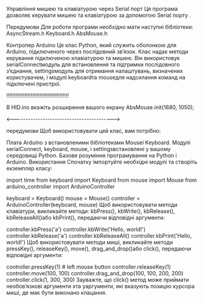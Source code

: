 Управління мишею та клавіатурою через Serial порт 
Ця програма дозволяє керувати мишею та клавіатурою за допомогою Serial порту .

Передумови
Для роботи програми необхідно мати наступні бібліотеки:
AsyncStream.h
Keyboard.h
AbsMouse.h

Контролер Arduino
Це клас Python, який служить оболонкою для Arduino, підключеного через послідовний зв’язок. Клас надає методи керування підключеною клавіатурою та мишею. Він використовує serialConnectмодуль для встановлення та підтримки послідовного з’єднання, settingsмодуль для отримання налаштувань, визначених користувачем, і модулі keyboardта mouseдля надсилання команд на підключені пристрої.

!!!!!!!!!!!!!!!!!!!!!!!!!!!!!!!!!!!!!!!!!

В HID.ino вкажіть розширення вашого екрану
AbsMouse.init(1680, 1050);

<----------------------------------------->

передумови
Щоб використовувати цей клас, вам потрібно:

Плата Arduino з встановленими бібліотеками Mouseі Keyboard.
Модулі serialConnect, keyboard, mouse, і settingsвстановлені у вашому середовищі Python.
Базове розуміння програмування на Python і Arduino.
Використання
Спочатку імпортуйте необхідні модулі та створіть екземпляр класу:

import time
from keyboard import Keyboard
from mouse import Mouse
from arduino_controller import ArduinoController

keyboard = Keyboard()
mouse = Mouse()
controller = ArduinoController(keyboard, mouse)
Щоб використовувати методи клавіатури, викликайте методи:
kbPress(), kbWrite(), kbRelease(), kbReleaseAll()або kbPrint(), передаючи відповідні аргументи:

controller.kbPress('a')
controller.kbWrite('Hello, world!')
controller.kbRelease('a')
controller.kbReleaseAll()
controller.kbPrint('Hello, world!')
Щоб використовувати методи миші, викликайте методи pressKey(), releaseKey(), move(), drag_and_drop()або click(), передаючи відповідні аргументи:

controller.pressKey(1)  # left mouse button
controller.releaseKey(1)
controller.move(100, 100)
controller.drag_and_drop(100, 100, 200, 200)
controller.click(1, 300, 300)
Зауважте, що click() метод може приймати необов’язкові аргументи xта yаргументи, які вказують позицію курсора миші, де має бути виконано клацання.
